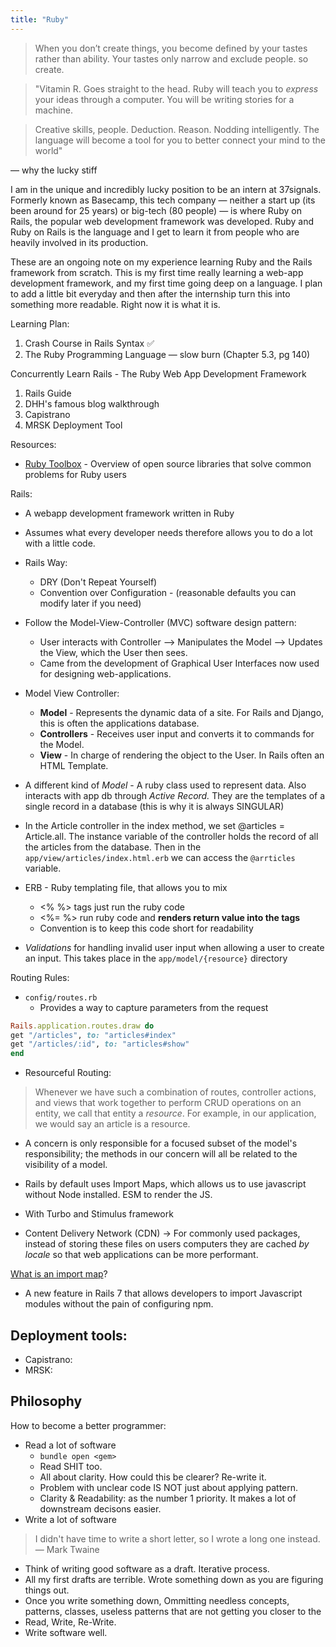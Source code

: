 ```yaml
---
title: "Ruby"
---
```


> When you don’t create things, you become defined by your tastes rather than ability. Your tastes only narrow and exclude people. so create.

> "Vitamin R. Goes straight to the head. Ruby will teach you to _express_ your ideas through a computer. You will be writing stories for a machine.

> Creative skills, people. Deduction. Reason. Nodding intelligently. The language will become a tool for you to better connect your mind to the world"

— why the lucky stiff


I am in the unique and incredibly lucky position to be an intern at 37signals. Formerly known as Basecamp, this tech company — neither a start up (its been around for 25 years) or big-tech (80 people) — is where Ruby on Rails, the popular web development framework was developed. Ruby and Ruby on Rails is the language and I get to learn it from people who are heavily involved in its production. 

These are an ongoing note on my experience learning Ruby and the Rails framework from scratch. This is my first time really learning a web-app development framework, and my first time going deep on a language. I plan to add a little bit everyday and then after the internship turn this into something more readable. Right now it is what it is. 

Learning Plan:
1. Crash Course in Rails Syntax ✅
2. The Ruby Programming Language — slow burn (Chapter 5.3, pg 140)

Concurrently Learn Rails - The Ruby Web App Development Framework
1. Rails Guide
2. DHH's famous blog walkthrough
3. Capistrano
4. MRSK Deployment Tool 

Resources:
- [Ruby Toolbox](https://www.ruby-toolbox.com/) - Overview of open source libraries that solve common problems for Ruby users

Rails:
- A webapp development framework written in Ruby
- Assumes what every developer needs therefore allows you to do a lot with a little code. 
- Rails Way:
	- DRY (Don't Repeat Yourself)
	- Convention over Configuration - (reasonable defaults you can modify later if you need)
- Follow the Model-View-Controller (MVC) software design pattern:
	- User interacts with Controller --> Manipulates the Model --> Updates the View, which the User then sees.
	- Came from the development of Graphical User Interfaces now used for designing web-applications. 
- Model View Controller:
	- **Model** - Represents the dynamic data of a site. For Rails and Django, this is often the applications database.
	- **Controllers**  - Receives user input and converts it to commands for the Model.
	- **View** - In charge of rendering the object to the User. In Rails often an HTML Template. 

- A different kind of *Model* - A ruby class used to represent data. Also interacts with app db through *Active Record.* They are the templates of a single record in a database (this is why it is always SINGULAR)

- In the Article controller in the index method, we set @articles = Article.all. The instance variable of the controller holds the record of all the articles from the database. Then in the `app/view/articles/index.html.erb` we can access the `@arrticles` variable.
- ERB - Ruby templating file, that allows you to mix 
	- <% %> tags just run the ruby code
	- <%= %> run ruby code and **renders return value into the tags**
	- Convention is to keep this code short for readability

- *Validations* for handling invalid user input when allowing a user to create an input. This takes place in the `app/model/{resource}` directory

Routing Rules:
- `config/routes.rb`
	- Provides a way to capture parameters from the request
```rb
Rails.application.routes.draw do
get "/articles", to: "articles#index"
get "/articles/:id", to: "articles#show"
end
```

- Resourceful Routing:
> Whenever we have such a combination of routes, controller actions, and views that work together to perform CRUD operations on an entity, we call that entity a _resource_. For example, in our application, we would say an article is a resource. 




- A concern is only responsible for a focused subset of the model's responsibility; the methods in our concern will all be related to the visibility of a model.


- Rails by default uses Import Maps, which allows us to use javascript without Node installed. ESM to render the JS.
- With Turbo and Stimulus framework
- Content Delivery Network (CDN) -> For commonly used packages, instead of storing these files on users computers they are cached *by locale* so that web applications can be more performant.

[What is an import map](https://eagerworks.com/blog/import-maps-in-rails-7)? 
- A new feature in Rails 7 that allows developers to import Javascript modules without the pain of configuring npm. 

## Deployment tools:
- Capistrano: 
- MRSK:


## Philosophy 

How to become a better programmer:
- Read a lot of software
	- `bundle open <gem>`
	- Read SHIT too. 
	- All about clarity. How could this be clearer? Re-write it. 
	- Problem with unclear code IS NOT just about applying pattern.
	- Clarity & Readability: as the number 1 priority. It makes a lot of downstream decisons easier. 
- Write a lot of software

> I didn't have time to write a short letter, so I wrote a long one instead.
> — Mark Twaine

- Think of writing good software as a draft. Iterative process. 
- All my first drafts are terrible. Wrote something down as you are figuring things out. 
- Once you write something down, Ommitting needless concepts, patterns, classes, useless patterns that are not getting you closer to the 
- Read, Write, Re-Write.
- Write software well. 

